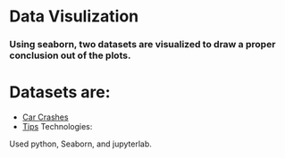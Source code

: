 # Data Visulization
### Using seaborn, two datasets are visualized to draw a proper conclusion out of the plots.

# Datasets are:

- [Car Crashes](https://github.com/mwaskom/seaborn-data/blob/master/car_crashes.csv)
- [Tips](https://github.com/mwaskom/seaborn-data/blob/master/tips.csv)
Technologies:

Used python, Seaborn, and jupyterlab.
